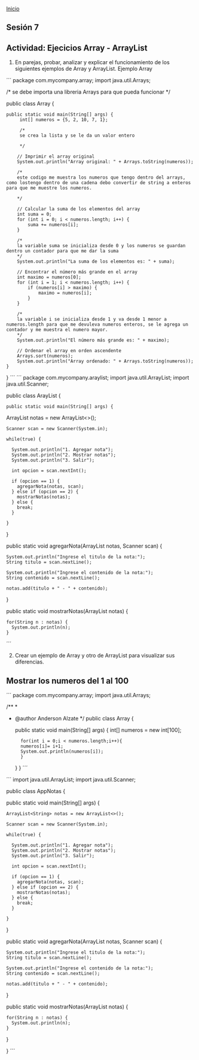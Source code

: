 <!-- No borrar o modificar -->
[Inicio](./index.md)

## Sesión 7 


## Actividad: Ejecicios Array - ArrayList

1.  En parejas, probar, analizar y explicar el funcionamiento de los siguientes ejemplos de Array y ArrayList.
Ejemplo Array

´´´
package com.mycompany.array;
import java.util.Arrays;

/*
se debe importa una libreria Arrays para que pueda funcionar
*/

public class Array {

    public static void main(String[] args) {
         int[] numeros = {5, 2, 10, 7, 1};

         /*
         se crea la lista y se le da un valor entero

         */

        // Imprimir el array original
        System.out.println("Array original: " + Arrays.toString(numeros));

        /*
        este codigo me muestra los numeros que tengo dentro del arrays, como lostengo dentro de una cadena debo convertir de string a enteros para que me muestre los numeros.

        */

        // Calcular la suma de los elementos del array
        int suma = 0;
        for (int i = 0; i < numeros.length; i++) {
            suma += numeros[i];
        }

        /*
        la variable suma se inicializa desde 0 y los numeros se guardan dentro un contador para que me dar la suma
        */
        System.out.println("La suma de los elementos es: " + suma);

        // Encontrar el número más grande en el array
        int maximo = numeros[0];
        for (int i = 1; i < numeros.length; i++) {
            if (numeros[i] > maximo) {
                maximo = numeros[i];
            }
        }

        /*
        la variable i se inicializa desde 1 y va desde 1 menor a numeros.length para que me devuleva numeros enteros, se le agrega un contador y me muestra el numero mayor.
        */
        System.out.println("El número más grande es: " + maximo);

        // Ordenar el array en orden ascendente
        Arrays.sort(numeros);
        System.out.println("Array ordenado: " + Arrays.toString(numeros));
    }
}
´´´
´´´
package com.mycompany.araylist;
import java.util.ArrayList;
import java.util.Scanner;
        


public class ArayList {

    public static void main(String[] args) {
 ArrayList<String> notas = new ArrayList<>();
    
    Scanner scan = new Scanner(System.in);

    while(true) {

      System.out.println("1. Agregar nota");  
      System.out.println("2. Mostrar notas");
      System.out.println("3. Salir");

      int opcion = scan.nextInt();

      if (opcion == 1) {
        agregarNota(notas, scan);  
      } else if (opcion == 2) {
        mostrarNotas(notas);
      } else {
        break;
      }

    }

  }

  public static void agregarNota(ArrayList<String> notas, Scanner scan) {
    
    System.out.println("Ingrese el titulo de la nota:");
    String titulo = scan.nextLine();
    
    System.out.println("Ingrese el contenido de la nota:");
    String contenido = scan.nextLine();
    
    notas.add(titulo + " - " + contenido);

  }

  public static void mostrarNotas(ArrayList<String> notas) {

    for(String n : notas) {
      System.out.println(n);
    }

´´´

2. Crear un ejemplo de Array y otro de ArrayList para visualizar sus diferencias.

## Mostrar los numeros del 1 al 100

´´´
package com.mycompany.array;
import java.util.Arrays;

/**
 *
 * @author Anderson Alzate
 */
public class Array {

    public static void main(String[] args) {
         int[] numeros = new int[100];
         
         for(int i = 0;i < numeros.length;i++){
         numeros[i]= i+1;
         System.out.println(numeros[i]);
         }
    }
}
´´´

´´´
import java.util.ArrayList; 
import java.util.Scanner;

public class AppNotas {

  public static void main(String[] args) {

    ArrayList<String> notas = new ArrayList<>();
    
    Scanner scan = new Scanner(System.in);

    while(true) {

      System.out.println("1. Agregar nota");  
      System.out.println("2. Mostrar notas");
      System.out.println("3. Salir");

      int opcion = scan.nextInt();

      if (opcion == 1) {
        agregarNota(notas, scan);  
      } else if (opcion == 2) {
        mostrarNotas(notas);
      } else {
        break;
      }

    }

  }

  public static void agregarNota(ArrayList<String> notas, Scanner scan) {
    
    System.out.println("Ingrese el titulo de la nota:");
    String titulo = scan.nextLine();
    
    System.out.println("Ingrese el contenido de la nota:");
    String contenido = scan.nextLine();
    
    notas.add(titulo + " - " + contenido);

  }

  public static void mostrarNotas(ArrayList<String> notas) {

    for(String n : notas) {
      System.out.println(n);
    }

  }

}
´´´




